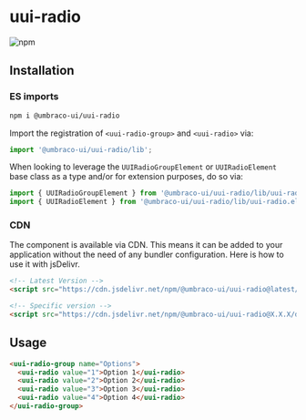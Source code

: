 # uui-radio

![npm](https://img.shields.io/npm/v/@umbraco-ui/uui-radio?logoColor=%231B264F)

## Installation

### ES imports

```zsh
npm i @umbraco-ui/uui-radio
```

Import the registration of `<uui-radio-group>` and `<uui-radio>` via:

```javascript
import '@umbraco-ui/uui-radio/lib';
```

When looking to leverage the `UUIRadioGroupElement` or `UUIRadioElement` base class as a type and/or for extension purposes, do so via:

```javascript
import { UUIRadioGroupElement } from '@umbraco-ui/uui-radio/lib/uui-radio-group.element';
import { UUIRadioElement } from '@umbraco-ui/uui-radio/lib/uui-radio.element';
```

### CDN

The component is available via CDN. This means it can be added to your application without the need of any bundler configuration. Here is how to use it with jsDelivr.

```html
<!-- Latest Version -->
<script src="https://cdn.jsdelivr.net/npm/@umbraco-ui/uui-radio@latest/dist/uui-radio.min.js"></script>

<!-- Specific version -->
<script src="https://cdn.jsdelivr.net/npm/@umbraco-ui/uui-radio@X.X.X/dist/uui-radio.min.js"></script>
```

## Usage

```html
<uui-radio-group name="Options">
  <uui-radio value="1">Option 1</uui-radio>
  <uui-radio value="2">Option 2</uui-radio>
  <uui-radio value="3">Option 3</uui-radio>
  <uui-radio value="4">Option 4</uui-radio>
</uui-radio-group>
```
